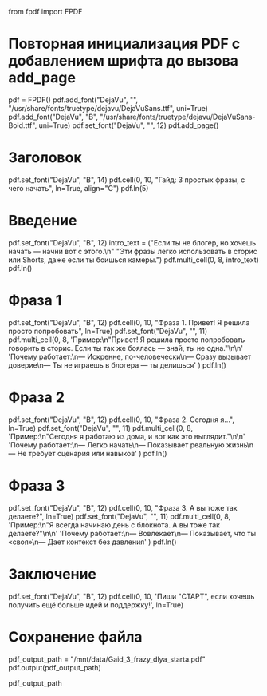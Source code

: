 from fpdf import FPDF

# Повторная инициализация PDF с добавлением шрифта до вызова add_page
pdf = FPDF()
pdf.add_font("DejaVu", "", "/usr/share/fonts/truetype/dejavu/DejaVuSans.ttf", uni=True)
pdf.add_font("DejaVu", "B", "/usr/share/fonts/truetype/dejavu/DejaVuSans-Bold.ttf", uni=True)
pdf.set_font("DejaVu", "", 12)
pdf.add_page()

# Заголовок
pdf.set_font("DejaVu", "B", 14)
pdf.cell(0, 10, "Гайд: 3 простых фразы, с чего начать", ln=True, align="C")
pdf.ln(5)

# Введение
pdf.set_font("DejaVu", "B", 12)
intro_text = ("Если ты не блогер, но хочешь начать — начни вот с этого.\n"
              "Эти фразы легко использовать в сторис или Shorts, даже если ты боишься камеры.")
pdf.multi_cell(0, 8, intro_text)
pdf.ln()

# Фраза 1
pdf.set_font("DejaVu", "B", 12)
pdf.cell(0, 10, "Фраза 1. Привет! Я решила просто попробовать", ln=True)
pdf.set_font("DejaVu", "", 11)
pdf.multi_cell(0, 8,
    'Пример:\n"Привет! Я решила просто попробовать говорить в сторис. Если ты так же боялась — знай, ты не одна."\n\n'
    'Почему работает:\n— Искренне, по-человечески\n— Сразу вызывает доверие\n— Ты не играешь в блогера — ты делишься'
)
pdf.ln()

# Фраза 2
pdf.set_font("DejaVu", "B", 12)
pdf.cell(0, 10, "Фраза 2. Сегодня я…", ln=True)
pdf.set_font("DejaVu", "", 11)
pdf.multi_cell(0, 8,
    'Пример:\n"Сегодня я работаю из дома, и вот как это выглядит."\n\n'
    'Почему работает:\n— Легко начать\n— Показывает реальную жизнь\n— Не требует сценария или навыков'
)
pdf.ln()

# Фраза 3
pdf.set_font("DejaVu", "B", 12)
pdf.cell(0, 10, "Фраза 3. А вы тоже так делаете?", ln=True)
pdf.set_font("DejaVu", "", 11)
pdf.multi_cell(0, 8,
    'Пример:\n"Я всегда начинаю день с блокнота. А вы тоже так делаете?"\n\n'
    'Почему работает:\n— Вовлекает\n— Показывает, что ты «своя»\n— Дает контекст без давления'
)
pdf.ln()

# Заключение
pdf.set_font("DejaVu", "B", 12)
pdf.cell(0, 10, 'Пиши "СТАРТ", если хочешь получить ещё больше идей и поддержку!', ln=True)

# Сохранение файла
pdf_output_path = "/mnt/data/Gaid_3_frazy_dlya_starta.pdf"
pdf.output(pdf_output_path)

pdf_output_path
